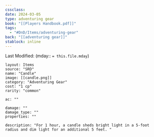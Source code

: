 ```yaml
---
cssclass: 
date: 2024-03-05
type: adventuring gear
book: "[[Players Handbook.pdf]]"
tags:
  - "#DnD/Items/adventuring-gear"
back: "[[adventuring gear]]"
stablock: inline
---
```

Last Modified: (mday:: `= this.file.mday`)


```statblock
layout: Items
source: "SRD"
name: "Candle"
image: [[candle.png]]
category: "Adventuring Gear"
cost: "1 cp"
rarity: "common"

ac: ""

damage: ""
damage_type: ""
properties: ""

description: "For 1 hour, a candle sheds bright light in a 5-foot radius and dim light for an additional 5 feet. "
```